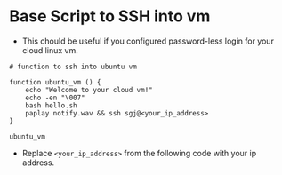 # Base Script to SSH into vm
- This chould be useful if you configured password-less login for your cloud linux vm.

```
# function to ssh into ubuntu vm

function ubuntu_vm () {
	echo "Welcome to your cloud vm!"
	echo -en "\007"
	bash hello.sh
	paplay notify.wav && ssh sgj@<your_ip_address>
}

ubuntu_vm
```
- Replace `<your_ip_address>` from the following code with your ip address.
